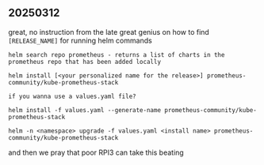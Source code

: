 ## 20250312

great, no instruction from the late great genius on how to find `[RELEASE_NAME]` for running helm commands

```
helm search repo prometheus - returns a list of charts in the prometheus repo that has been added locally

helm install [<your personalized name for the release>] prometheus-community/kube-prometheus-stack

if you wanna use a values.yaml file?

helm install -f values.yaml --generate-name prometheus-community/kube-prometheus-stack

helm -n <namespace> upgrade -f values.yaml <install name> prometheus-community/kube-prometheus-stack
```

and then we pray that poor RPI3 can take this beating